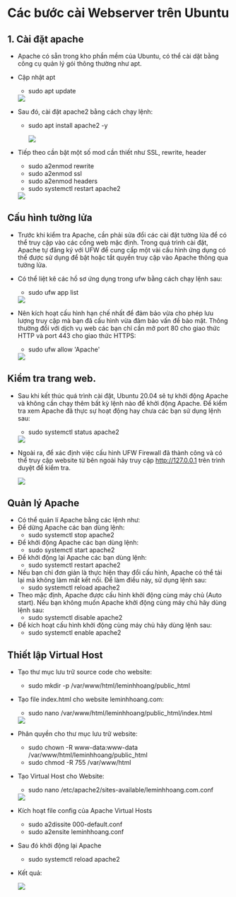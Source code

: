 # Các bước cài Webserver trên Ubuntu
## 1. Cài đặt apache
- Apache có sẵn trong kho phần mềm của Ubuntu, có thể cài dặt bằng công cụ quản lý gói thông thường như apt. 
- Cập nhật apt
    + sudo apt update

    <img src="image/1.PNG">

- Sau đó, cài đặt apache2 bằng cách chạy lệnh:
    + sudo apt install apache2 -y

        <img src="image/2.PNG">

- Tiếp theo cần bật một số mod cần thiết như SSL, rewrite, header

    + sudo a2enmod rewrite
    + sudo a2enmod ssl
    + sudo a2enmod headers
    + sudo systemctl restart apache2

    <img src="image/3.PNG">
## Cấu hình tường lửa
- Trước khi kiểm tra Apache, cần phải sửa đổi các cài đặt tường lửa để có thể truy cập vào các cổng web mặc định. Trong quá trình cài đặt, Apache tự đăng ký với UFW để cung cấp một vài cấu hình ứng dụng có thể được sử dụng để bật hoặc tắt quyền truy cập vào Apache thông qua tường lửa.

- Có thể liệt kê các hồ sơ ứng dụng trong ufw bằng cách chạy lệnh sau:
    + sudo ufw app list

    <img src="image/4.PNG">

- Nên kích hoạt cấu hình hạn chế nhất để đảm bảo vừa cho phép lưu lượng truy cập mà bạn đã cấu hình vừa đảm bảo vấn đề bảo mật. Thông thường đổi với dịch vụ web các bạn chỉ cần mở port 80 cho giao thức HTTP và port 443 cho giao thức HTTPS:

    + sudo ufw allow 'Apache'

    <img src="image/5.PNG">

## Kiểm tra trang web. 
- Sau khi kết thúc quá trình cài đặt, Ubuntu 20.04 sẽ tự khởi động Apache và không cần chạy thêm bất kỳ lệnh nào để khởi động Apache. Để kiểm tra xem Apache đã thực sự hoạt động hay chưa các bạn sử dụng lệnh sau:

    + sudo systemctl status apache2

    <img src="image/6.PNG">

- Ngoài ra, để xác định việc cấu hình UFW Firewall đã thành công và có thể truy cập website từ bên ngoài hãy truy cập http://127.0.0.1 trên trình duyệt để kiểm tra.

    <img src="image/7.PNG">

## Quản lý Apache
- Có thể quản lí Apache bằng các lệnh như: 
- Để dừng Apache các bạn dùng lệnh:
    + sudo systemctl stop apache2
- Để khởi động Apache các bạn dùng lệnh:
    + sudo systemctl start apache2
- Để khởi động lại Apache các bạn dùng lệnh:
    + sudo systemctl restart apache2
- Nếu bạn chỉ đơn giản là thực hiện thay đổi cấu hình, Apache có thể tải lại mà không làm mất kết nối. Để làm điều này, sử dụng lệnh sau:
    + sudo systemctl reload apache2
- Theo mặc định, Apache được cấu hình khởi động cùng máy chủ (Auto start). Nếu bạn không muốn Apache khởi động cùng máy chủ hãy dùng lệnh sau:
    + sudo systemctl disable apache2
- Để kích hoạt cấu hình khởi động cùng máy chủ hãy dùng lệnh sau:
    + sudo systemctl enable apache2
## Thiết lập Virtual Host
- Tạo thư mục lưu trữ source code cho website:
    + sudo mkdir -p /var/www/html/leminhhoang/public_html
- Tạo file index.html cho website leminhhoang.com:
    + sudo nano /var/www/html/leminhhoang/public_html/index.html

    <img src="image/100.PNG">

- Phân quyền cho thư mục lưu trữ website: 
    + sudo chown -R www-data:www-data /var/www/html/leminhhoang/public_html
    + sudo chmod -R 755 /var/www/html

- Tạo Virtual Host cho Website:
    + sudo nano /etc/apache2/sites-available/leminhhoang.com.conf

    <img src="image/111.PNG">

-  Kích hoạt file config của Apache Virtual Hosts

    + sudo a2dissite 000-default.conf
    + sudo a2ensite leminhhoang.conf

- Sau đó khởi động lại Apache

    + sudo systemctl reload apache2
- Kết quả: 

    <img src="image/22.PNG">
